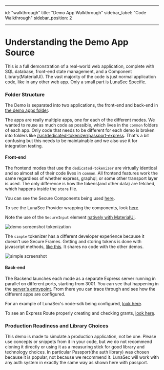 
---
id: "walkthrough"
title: "Demo App Walkthrough"
sidebar_label: "Code Walkthrough"
sidebar_position: 2

---
# Understanding the Demo App Source
This is a full demonstration of a real-world web application, complete with SQL database, front-end state management, and a Component Library(MaterialUI).
The vast majority of the code
is just normal application code, like in any other web app.  Only a small part is LunaSec Specific.

### Folder Structure
The Demo is separated into two applications, the front-end and back-end in [the demo apps folder](https://github.com/lunasec-io/lunasec-monorepo/tree/master/js/demo-apps/packages).

The apps are really multiple apps, one for each of the different modes. We wanted to reuse as much code as possible, which lives in the `common`
folders of each app.  Only code that needs to be different for each demo is broken into folders like [/src/dedicated-tokenizer/passport-express](https://github.com/lunasec-io/lunasec-monorepo/tree/demo-app-refactor/js/demo-apps/packages/demo-back-end/src/dedicated-tokenizer/passport-express).
That's a bit confusing but this needs to be maintainable and we also use it for integration testing.

#### Front-end
The frontend modes that use the `dedicated-tokenizer` are virtually identical and so almost all of their code lives in `common`.
All frontend features work the same regardless of whether express, graphql, or some other transport layer is used.  The only difference
is how the tokens(and other data) are fetched, which happens inside the `store` file.

You can see the Secure Components being used [here](https://github.com/lunasec-io/lunasec-monorepo/tree/demo-app-refactor/js/demo-apps/packages/react-front-end/src/common/components/secure-components).

To see the LunaSec Provider wrapping the components, look [here](https://github.com/lunasec-io/lunasec-monorepo/blob/de384d69d4c78e6b39505561c6c25b6a34a34e23/js/demo-apps/packages/react-front-end/src/common/App.tsx#L37).

Note the use of the `SecureInput` element [natively with MaterialUi](https://github.com/lunasec-io/lunasec-monorepo/blob/de384d69d4c78e6b39505561c6c25b6a34a34e23/js/demo-apps/packages/react-front-end/src/common/components/secure-components/SecureInputDemo.tsx#L118).

![demo screenshot tokenization](/img/demo-app-tokenization.png)


The `simple` tokenizer has a different developer experience because it doesn't use Secure Frames.
Getting and storing tokens is done with javascript methods, [like this](https://github.com/lunasec-io/lunasec-monorepo/blob/de384d69d4c78e6b39505561c6c25b6a34a34e23/js/demo-apps/packages/react-front-end/src/simple-tokenizer/components/secure-components/TokenizeDemo.tsx#L23).
It shares no code with the other demos.

![simple screenshot](/img/demo-app-simple.png)

#### Back-end

The Backend launches each mode as a separate Express server running in parallel on different ports, starting from 3001.
You can see that happening in the [server's entrypoint](https://github.com/lunasec-io/lunasec-monorepo/blob/demo-app-refactor/js/demo-apps/packages/demo-back-end/src/main.ts).
From there you can trace through and see how the different apps are configured.

For an example of LunaSec's node-sdk being configured, [look here](https://github.com/lunasec-io/lunasec-monorepo/blob/de384d69d4c78e6b39505561c6c25b6a34a34e23/js/demo-apps/packages/demo-back-end/src/dedicated-tokenizer/passport-express/config/configure-lunasec.ts).

To see an Express Route properly creating and checking grants, [look here](https://github.com/lunasec-io/lunasec-monorepo/blob/de384d69d4c78e6b39505561c6c25b6a34a34e23/js/demo-apps/packages/demo-back-end/src/dedicated-tokenizer/passport-express/routes/user-router.ts#L17).

### Production Readiness and Library Choices
This demo is made to simulate a production application, not be one.  Please use concepts or snippets from it in your code, but we do not 
recommend cloning it directly or using it as a measuring stick for good library and technology choices.  In particular Passport(the auth library)
was chosen because it is popular, not because we recommend it.  LunaSec will work with any auth system in exactly the same way as shown here with passport. 
